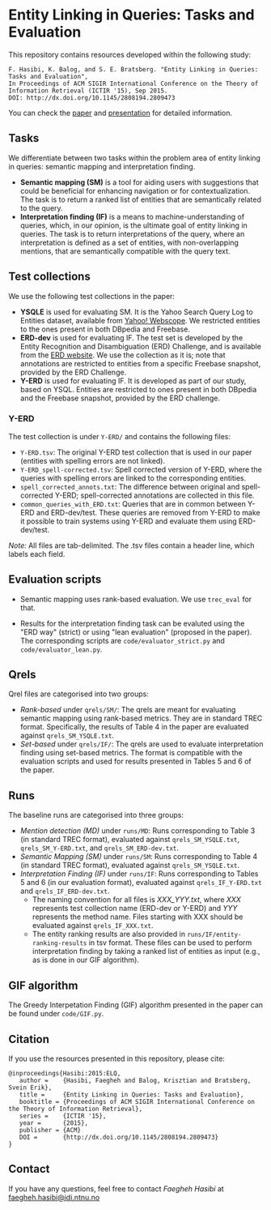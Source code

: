 # Entity Linking in Queries: Tasks and Evaluation

This repository contains resources developed within the following study:

    F. Hasibi, K. Balog, and S. E. Bratsberg. "Entity Linking in Queries: Tasks and Evaluation",
    In Proceedings of ACM SIGIR International Conference on the Theory of Information Retrieval (ICTIR '15), Sep 2015.
    DOI: http://dx.doi.org/10.1145/2808194.2809473

You can check the [paper](http://hasibi.com/files/ictir2015-elq.pdf) and [presentation](http://www.slideshare.net/FaeghehHasibi/icitir2015elq) for detailed information.	

## Tasks

We differentiate between two tasks within the problem area of entity linking in queries: semantic mapping and interpretation finding.

- **Semantic mapping (SM)** is a tool for aiding users with suggestions that could be beneficial for enhancing navigation or for contextualization. The task is to return a ranked list of entities that are semantically related to the query.
- **Interpretation finding (IF)** is a means to machine-understanding of queries, which, in our opinion, is the ultimate goal of entity linking in queries. The task is to return interpretations of the query, where an interpretation is defined as a set of entities, with non-overlapping mentions, that are semantically compatible with the query text.
  

## Test collections

We use the following test collections in the paper:

- **YSQLE** is used for evaluating SM. It is the Yahoo Search Query Log to Entities dataset, available from [Yahoo! Webscope](http://webscope.sandbox.yahoo.com/catalog.php?datatype=l). We restricted entities to the ones present in both DBpedia and Freebase.
- **ERD-dev** is used for evaluating IF. The test set is developed by the Entity Recognition and Disambiguation (ERD) Challenge, and is available from the [ERD website](http://web-ngram.research.microsoft.com/ERD2014).  We use the collection as it is; note that annotations are restricted to entities from a specific Freebase snapshot, provided by the ERD Challenge.
- **Y-ERD** is used for evaluating IF. It is developed as part of our study, based on YSQL. Entities are restricted to ones present in both DBpedia and the Freebase snapshot, provided by the ERD challenge.

### Y-ERD  

The test collection is under ``Y-ERD/`` and contains the following files:

- ``Y-ERD.tsv``: The original Y-ERD test collection that is used in our paper (entities with spelling errors are not linked).
- ``Y-ERD_spell-corrected.tsv``: Spell corrected version of Y-ERD, where the queries with spelling errors are linked to the corresponding entities.
- ``spell_corrected_annots.txt``: The difference between original and spell-corrected Y-ERD; spell-corrected annotations are collected in this file.
- ``common_queries_with_ERD.txt``: Queries that are in common between Y-ERD and ERD-dev/test. These queries are removed from Y-ERD to make it possible to train systems using Y-ERD and evaluate them using ERD-dev/test.


*Note:* All files are tab-delimited. The .tsv files contain a header line, which labels each field.


## Evaluation scripts

  - Semantic mapping uses rank-based evaluation. We use `trec_eval` for that.

  - Results for the interpretation finding task can be evaluted using the "ERD way" (strict) or using "lean evaluation" (proposed in the paper). The corresponding scripts are ``code/evaluator_strict.py`` and ``code/evaluator_lean.py``.


## Qrels

Qrel files are categorised into two groups:

- *Rank-based* under ``qrels/SM/``: The qrels are meant for evaluating semantic mapping using rank-based metrics. They are in standard TREC format. Specifically, the results of Table 4 in the paper are evaluated against ``qrels_SM_YSQLE.txt``.
- *Set-based* under ``qrels/IF/``: The qrels are used to evaluate interpretation finding using set-based metrics. The format is compatible with the evaluation scripts and used for results presented in Tables 5 and 6 of the paper.


## Runs

The baseline runs are categorised into three groups:

- *Mention detection (MD)* under ``runs/MD``: Runs corresponding to Table 3 (in standard TREC format),  evaluated against ``qrels_SM_YSQLE.txt``, ``qrels_SM_Y-ERD.txt``, and ``qrels_SM_ERD-dev.txt``.
- *Semantic Mapping (SM)* under ``runs/SM``: Runs corresponding to Table 4 (in standard TREC format), evaluated against ``qrels_SM_YSQLE.txt``.
- *Interpretation Finding (IF)* under ``runs/IF``: Runs corresponding to Tables 5 and 6 (in our evaluation format), evaluated against ``qrels_IF_Y-ERD.txt`` and ``qrels_IF_ERD-dev.txt``.
    - The naming convention for all files is *XXX_YYY.txt*, where *XXX* represents test collection name (ERD-dev or Y-ERD) and *YYY* represents the method name. Files starting with XXX should be evaluated against ``qrels_IF_XXX.txt``.
    - The entity ranking results are also provided in ``runs/IF/entity-ranking-results`` in tsv format. These files can be used to perform interpretation finding by taking a ranked list of entities as input (e.g., as is done in our GIF algorithm).


## GIF algorithm

The Greedy Interpetation Finding (GIF) algorithm presented in the paper can be found under ``code/GIF.py``.


## Citation

If you use the resources presented in this repository, please cite:

```
@inproceedings{Hasibi:2015:ELQ, 
   author =    {Hasibi, Faegheh and Balog, Krisztian and Bratsberg, Svein Erik},
   title =     {Entity Linking in Queries: Tasks and Evaluation},
   booktitle = {Proceedings of ACM SIGIR International Conference on the Theory of Information Retrieval},
   series =    {ICTIR '15},
   year =      {2015},
   publisher = {ACM}
   DOI =       {http://dx.doi.org/10.1145/2808194.2809473}
} 
```


## Contact

If you have any questions, feel free to contact *Faegheh Hasibi* at <faegheh.hasibi@idi.ntnu.no>
